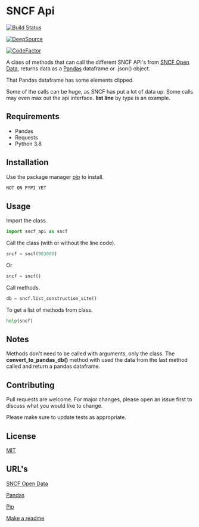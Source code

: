 # SNCF Api

[![Build Status](https://travis-ci.com/matthew73210/sncf_api.svg?branch=master)](https://travis-ci.com/matthew73210/sncf_api)

[![DeepSource](https://static.deepsource.io/deepsource-badge-light-mini.svg)](https://deepsource.io/gh/matthew73210/sncf_api/?ref=repository-badge)

[![CodeFactor](https://www.codefactor.io/repository/github/matthew73210/sncf_api/badge)](https://www.codefactor.io/repository/github/matthew73210/sncf_api)

A class of methods that can call the different SNCF API's from [SNCF Open Data](https://data.sncf.com/), returns data as a [Pandas](https://pandas.pydata.org/) dataframe or .json() object.

That Pandas dataframe has some elements clipped.

Some of the calls can be huge, as SNCF has put a lot of data up. Some calls may even max out the api interface. **list line** by type is an example.

## Requirements

- Pandas
- Requests
- Python 3.8

## Installation

Use the package manager [pip](https://pip.pypa.io/en/stable/) to install.

```bash
NOT ON PYPI YET
```

## Usage

Import the class.

```python
import sncf_api as sncf
```

Call the class (with or without the line code).

```python
sncf = sncf(903000)
```

Or

```python
sncf = sncf()
```

Call methods.

```python
db = sncf.list_construction_site()
```

To get a list of methods from class.

```python
help(sncf)
```

## Notes

Methods don't need to be called with arguments, only the class.
The **convert_to_pandas_db()** method with used the data from the last method called and return a pandas dataframe.

## Contributing

Pull requests are welcome. For major changes, please open an issue first to discuss what you would like to change.

Please make sure to update tests as appropriate.

## License

[MIT](https://choosealicense.com/licenses/mit/)

## URL's

[SNCF Open Data](https://data.sncf.com/)

[Pandas](https://pandas.pydata.org/)

[Pip](https://pip.pypa.io/en/stable/)

[Make a readme](https://www.makeareadme.com/)
